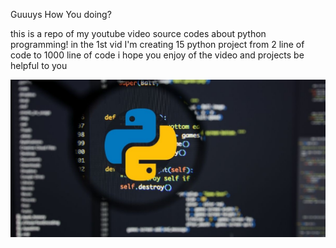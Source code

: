 Guuuys How You doing?

this is a repo of my youtube video source codes about python programming!
in the 1st vid I'm creating 15 python project from 2 line of code to 1000 line of code
i hope you enjoy of the video and projects be helpful to you 

![alt text](assets/img.jpg)